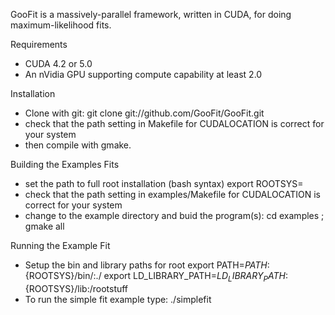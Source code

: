 GooFit is a massively-parallel framework, written in CUDA, for
doing maximum-likelihood fits. 

Requirements

* CUDA 4.2 or 5.0
* An nVidia GPU supporting compute capability at least 2.0

Installation

* Clone with git:
        git clone git://github.com/GooFit/GooFit.git
* check that the path setting in Makefile for CUDALOCATION is correct for your system
* then compile with gmake. 

Building the Examples Fits

* set the path to full root installation (bash syntax)
        export ROOTSYS=<path on your system>
* check that the path setting in examples/Makefile for CUDALOCATION is correct for your system
* change to the example directory and buid the program(s): 
        cd examples ; gmake all


Running the Example Fit

* Setup the bin and library paths for root
        export PATH=${PATH}:${ROOTSYS}/bin/:./
        export LD_LIBRARY_PATH=${LD_LIBRARY_PATH}:${ROOTSYS}/lib:<GooFit path>/rootstuff
* To run the simple fit example type:
        ./simplefit